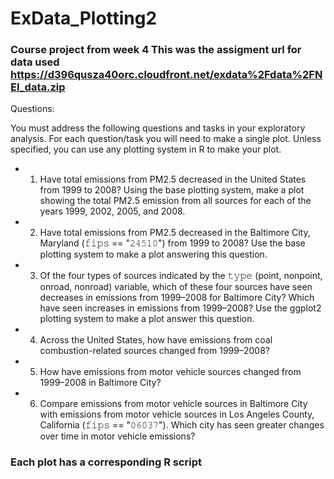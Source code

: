 # ExData_Plotting2


### Course project from week 4 This was the assigment url for data used https://d396qusza40orc.cloudfront.net/exdata%2Fdata%2FNEI_data.zip 

Questions:

You must address the following questions and tasks in your exploratory analysis. For each question/task you will need to make a single plot. Unless specified, you can use any plotting system in R to make your plot.

* 1. Have total emissions from PM2.5 decreased in the United States from 1999 to 2008? Using the base plotting system, make a plot showing the total PM2.5 emission from all sources for each of the years 1999, 2002, 2005, and 2008.
* 2. Have total emissions from PM2.5 decreased in the Baltimore City, Maryland (𝚏𝚒𝚙𝚜 == "𝟸𝟺𝟻𝟷𝟶") from 1999 to 2008? Use the base plotting system to make a plot answering this question.
* 3. Of the four types of sources indicated by the 𝚝𝚢𝚙𝚎 (point, nonpoint, onroad, nonroad) variable, which of these four sources have seen decreases in emissions from 1999–2008 for Baltimore City? Which have seen increases in emissions from 1999–2008? Use the ggplot2 plotting system to make a plot answer this question.
* 4. Across the United States, how have emissions from coal combustion-related sources changed from 1999–2008?
* 5. How have emissions from motor vehicle sources changed from 1999–2008 in Baltimore City?
* 6. Compare emissions from motor vehicle sources in Baltimore City with emissions from motor vehicle sources in Los Angeles County, California (𝚏𝚒𝚙𝚜 == "𝟶𝟼𝟶𝟹𝟽"). Which city has seen greater changes over time in motor vehicle emissions?

### Each plot has a corresponding R script
